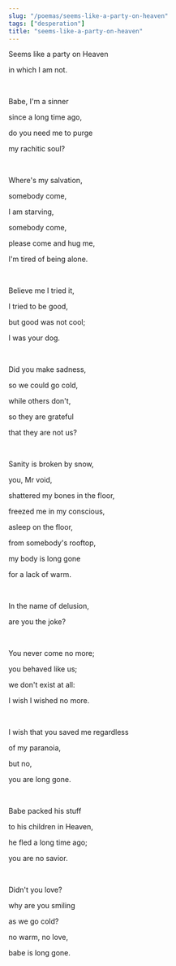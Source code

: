 ```yaml
---
slug: "/poemas/seems-like-a-party-on-heaven"
tags: ["desperation"]
title: "seems-like-a-party-on-heaven"
---
```

Seems like a party on Heaven

in which I am not.

&nbsp;

Babe, I'm a sinner

since a long time ago,

do you need me to purge

my rachitic soul?

&nbsp;

Where's my salvation,

somebody come,

I am starving,

somebody come,

please come and hug me,

I'm tired of being alone.

&nbsp;

Believe me I tried it,

I tried to be good,

but good was not cool;

I was your dog.

&nbsp;

Did you make sadness,

so we could go cold,

while others don't,

so they are grateful

that they are not us?

&nbsp;

Sanity is broken by snow,

you, Mr void,

shattered my bones in the floor,

freezed me in my conscious,

asleep on the floor,

from somebody's rooftop,

my body is long gone

for a lack of warm.

&nbsp;

In the name of delusion,

are you the joke?

&nbsp;

You never come no more;

you behaved like us;

we don't exist at all:

I wish I wished no more.

&nbsp;

I wish that you saved me regardless

of my paranoia,

but no,

you are long gone.

&nbsp;

Babe packed his stuff

to his children in Heaven,

he fled a long time ago;

you are no savior.

&nbsp;

Didn't you love?

why are you smiling

as we go cold?

no warm, no love,

babe is long gone.